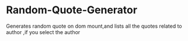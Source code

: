 # Random-Quote-Generator
Generates random quote on dom mount,and lists all the quotes related to author ,if you select the author
